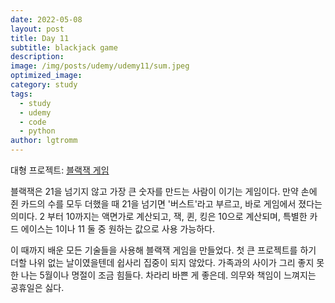 ```yaml
---
date: 2022-05-08
layout: post
title: Day 11
subtitle: blackjack game
description: 
image: /img/posts/udemy/udemy11/sum.jpeg
optimized_image:
category: study
tags:
  - study
  - udemy
  - code
  - python
author: lgtromm
---
```


대형 프로젝트: [블랙잭 게임](black-jack-final-appbrewery.repl.it)

블랙잭은 21을 넘기지 않고 가장 큰 숫자를 만드는 사람이 이기는 게임이다. 만약 손에 쥔 카드의 수를 모두 더했을 때 21을 넘기면 '버스트'라고 부르고, 바로 게임에서 졌다는 의미다. 2 부터 10까지는 액면가로 계산되고, 잭, 퀸, 킹은 10으로 계산되며, 특별한 카드 에이스는 1이나 11 둘 중 원하는 값으로 사용 가능하다. 

이 때까지 배운 모든 기술들을 사용해 블랙잭 게임을 만들었다. 첫 큰 프로젝트를 하기 더할 나위 없는 날이였을텐데 쉽사리 집중이 되지 않았다. 가족과의 사이가 그리 좋지 못한 나는 5월이나 명절이 조금 힘들다. 차라리 바쁜 게 좋은데. 의무와 책임이 느껴지는 공휴일은 싫다.
